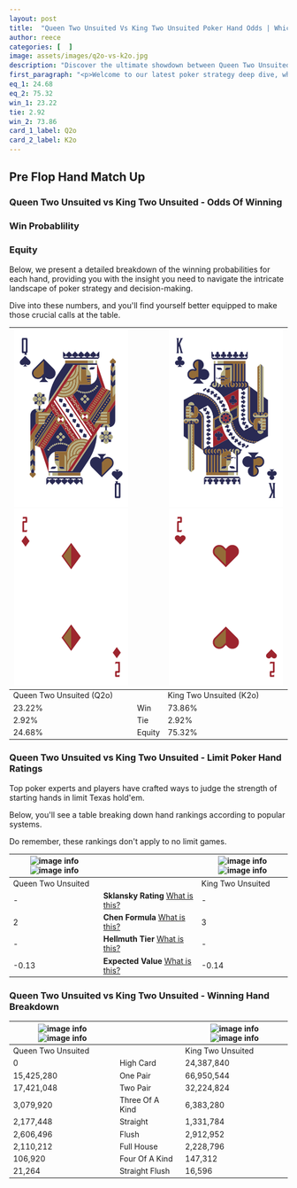 ```yaml
---
layout: post
title:  "Queen Two Unsuited Vs King Two Unsuited Poker Hand Odds | Which Is The Better Hand In Poker? A Complete Guide"
author: reece
categories: [  ]
image: assets/images/q2o-vs-k2o.jpg
description: "Discover the ultimate showdown between Queen Two Unsuited and King Two Unsuited in poker! Uncover the odds, strategies, and scenarios where one hand triumphs over the other. Get ready to up your poker game with this thrilling analysis."
first_paragraph: "<p>Welcome to our latest poker strategy deep dive, where we're pitting two distinct hands against each other in a high-stakes showdown: Queen Two Unsuited vs King Two Unsuited.</p><p>In the dynamic world of poker, every decision counts, and knowing which hand holds the upper hand is key to your success at the table.</p><p>In this article, we'll dissect these two hands, explore the scenarios where one dominates the other, and equip you with the knowledge to make strategic choices that can tip the odds in your favor.</p><p>Get ready to unravel the intriguing dynamics of these poker hands and elevate your game to new heights.</p>"
eq_1: 24.68
eq_2: 75.32
win_1: 23.22
tie: 2.92
win_2: 73.86
card_1_label: Q2o
card_2_label: K2o
---
```




[comment]: # (sp0)

## Pre Flop Hand Match Up

<div class="table hand-ratings" markdown="1"> 



### Queen Two Unsuited vs King Two Unsuited - Odds Of Winning


  
<div class="row graphs"> 
<div class="col-lg-6">
    <h3>Win Probablility</h3>
    <canvas id="WinChart"></canvas>
</div>
<div class="col-lg-6">
    <h3>Equity</h3>
    <canvas id="EquityChart"></canvas>
</div>
</div>

  Below, we present a detailed breakdown of the winning probabilities for each hand, providing you with the insight you need to navigate the intricate landscape of poker strategy and decision-making. 

Dive into these numbers, and you'll find yourself better equipped to make those crucial calls at the table.


    
| ![image info](assets/images/hand1/q.png) ![image info](assets/images/hand1/2o.png) |  | ![image info](assets/images/hand2/k.png) ![image info](assets/images/hand2/2o.png) |
| -------- | -------- | -------- |
| Queen Two Unsuited (Q2o) |  | King Two Unsuited (K2o) |
| 23.22% | Win | 73.86% |
| 2.92% | Tie | 2.92% |
| 24.68% | Equity | 75.32% |




[comment]: # (sp1)



### Queen Two Unsuited vs King Two Unsuited - Limit Poker Hand Ratings

Top poker experts and players have crafted ways to judge the strength of starting hands in limit Texas hold'em. 

Below, you'll see a table breaking down hand rankings according to popular systems. 

Do remember, these rankings don't apply to no limit games.


    
| ![image info](https://www.riverpairs.com/assets/images/hand1/q.png) ![image info](https://www.riverpairs.com/assets/images/hand1/2o.png) |  | ![image info](https://www.riverpairs.com/assets/images/hand2/k.png) ![image info](https://www.riverpairs.com/assets/images/hand2/2o.png) |
| -------- | -------- | -------- |
| Queen Two Unsuited |  | King Two Unsuited |
| - | **Sklansky Rating** [What is this?](/sklansky-rating-explained) | - |
| 2 | **Chen Formula** [What is this?](/chen-formula-explained) | 3 |
| - | **Hellmuth Tier** [What is this?](/Hellmuth-tier-explained) | - |
| -0.13 | **Expected Value** [What is this?](/expected-value-explained) | -0.14 |




[comment]: # (sp2)



### Queen Two Unsuited vs King Two Unsuited - Winning Hand Breakdown


    
| ![image info](https://www.riverpairs.com/assets/images/hand1/q.png) ![image info](https://www.riverpairs.com/assets/images/hand1/2o.png) |  | ![image info](https://www.riverpairs.com/assets/images/hand2/k.png) ![image info](https://www.riverpairs.com/assets/images/hand2/2o.png) |
| -------- | -------- | -------- |
| Queen Two Unsuited |  | King Two Unsuited |
| 0 | High Card | 24,387,840 |
| 15,425,280 | One Pair | 66,950,544 |
| 17,421,048 | Two Pair | 32,224,824 |
| 3,079,920 | Three Of A Kind | 6,383,280 |
| 2,177,448 | Straight | 1,331,784 |
| 2,606,496 | Flush | 2,912,952 |
| 2,110,212 | Full House | 2,228,796 |
| 106,920 | Four Of A Kind | 147,312 |
| 21,264 | Straight Flush | 16,596 |




[comment]: # (sp3)



</div>

[comment]: # (sp4)



[comment]: # (sp5)

